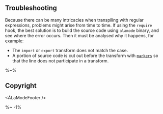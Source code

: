 ## Troubleshooting

Because there can be many intricacies when transpiling with regular expressions, problems might arise from time to time. If using the `require` hook, the best solution is to build the source code using `alamode` binary, and see where the error occurs. Then it must be analysed why it happens, for example:

- The `import` or `export` transform does not match the case.
- A portion of source code is cut out before the transform with [`markers`](https://github.com/a-la/markers/blob/master/src/index.js#L46) so that the line does not participate in a transform.

%~%

<!-- ## TODO

- [ ] Allow to erase the build directory before the build so that old files are removed.
- [ ] Implement JSX transform.
- [ ] Dynamic mode when code is evaluated to find when transforms are required (target). -->

## Copyright

<ÀLaModeFooter />

%~ -1%